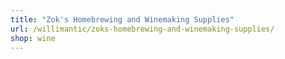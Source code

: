 ```yaml
---
title: "Zok's Homebrewing and Winemaking Supplies"
url: /willimantic/zoks-homebrewing-and-winemaking-supplies/
shop: wine
---
```

